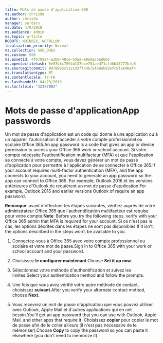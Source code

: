 ```yaml
---
title: Mots de passe d'application 500
ms.author: chrisda
author: chrisda
manager: serdars
ms.date: 4/9/2018
ms.audience: Admin
ms.topic: article
ROBOTS: NOINDEX, NOFOLLOW
localization_priority: Normal
ms.collection: Adm_O365
ms.custom: 500
ms.assetid: 4f670a84-a2b8-48ce-b0aa-a9ada3bad066
ms.openlocfilehash: 5e87d3c7094b137ece751aed71cfd6b15777bfb8
ms.sourcegitcommit: 9d78905c512192ffc4675468abd2efc5f2e4baf4
ms.translationtype: MT
ms.contentlocale: fr-FR
ms.lasthandoff: 04/23/2019
ms.locfileid: "32397002"
---
```

# <a name="app-passwords"></a><span data-ttu-id="396e4-102">Mots de passe d'application</span><span class="sxs-lookup"><span data-stu-id="396e4-102">App passwords</span></span>

<span data-ttu-id="396e4-103">Un mot de passe d'application est un code qui donne à une application ou à un appareil l'autorisation d'accéder à votre compte professionnel ou scolaire Office 365.</span><span class="sxs-lookup"><span data-stu-id="396e4-103">An app password is a code that gives an app or device permission to access your Office 365 work or school account.</span></span> <span data-ttu-id="396e4-104">Si votre compte nécessite l'authentification multifacteur (MFA) et que l'application se connecte à votre compte, vous devez générer un mot de passe d'application pour permettre à l'application de se connecter à Office 365.</span><span class="sxs-lookup"><span data-stu-id="396e4-104">If your account requires multi-factor authentication (MFA), and the app connects to your account, you need to generate an app password so the app can connect to Office 365.</span></span> <span data-ttu-id="396e4-105">Par exemple, Outlook 2016 et les versions antérieures d'Outlook de requièrent un mot de passe d'application.</span><span class="sxs-lookup"><span data-stu-id="396e4-105">For example, Outlook 2016 and earlier versions Outlook of require an app password.</span></span>

 <span data-ttu-id="396e4-106">**Remarque**: avant d'effectuer les étapes suivantes, vérifiez auprès de votre administrateur Office 365 que l'authentification multifacteur est requise pour votre compte.</span><span class="sxs-lookup"><span data-stu-id="396e4-106">**Note**: Before you try the following steps, verify with your Office 365 admin that MFA is required for your account.</span></span> <span data-ttu-id="396e4-107">Si ce n'est pas le cas, les options décrites dans les étapes ne sont pas disponibles.</span><span class="sxs-lookup"><span data-stu-id="396e4-107">If it isn't, the options described in the steps won't be available to you.</span></span>

1. <span data-ttu-id="396e4-108">Connectez-vous à Office 365 avec votre compte professionnel ou scolaire et votre mot de passe.</span><span class="sxs-lookup"><span data-stu-id="396e4-108">Sign in to Office 365 with your work or school account and your password.</span></span>

2. <span data-ttu-id="396e4-109">Choisissez **le configurer maintenant**.</span><span class="sxs-lookup"><span data-stu-id="396e4-109">Choose **Set it up now**.</span></span>

3. <span data-ttu-id="396e4-110">Sélectionnez votre méthode d'authentification et suivez les invites.</span><span class="sxs-lookup"><span data-stu-id="396e4-110">Select your authentication method and follow the prompts.</span></span>

4. <span data-ttu-id="396e4-111">Une fois que vous avez vérifié votre autre méthode de contact, choisissez **suivant**.</span><span class="sxs-lookup"><span data-stu-id="396e4-111">After you verify your alternate contact method, choose **Next**.</span></span>

5. <span data-ttu-id="396e4-112">Vous recevrez un mot de passe d'application que vous pouvez utiliser avec Outlook, Apple Mail et d'autres applications qui en ont besoin.</span><span class="sxs-lookup"><span data-stu-id="396e4-112">You'll get an app password that you can use with Outlook, Apple Mail, and other apps that require it.</span></span> <span data-ttu-id="396e4-113">Choisissez **copier** pour copier le mot de passe afin de le coller ailleurs (il n'est pas nécessaire de le mémoriser).</span><span class="sxs-lookup"><span data-stu-id="396e4-113">Choose **Copy** to copy the password so you can paste it elsewhere (you don't need to memorize it).</span></span>
